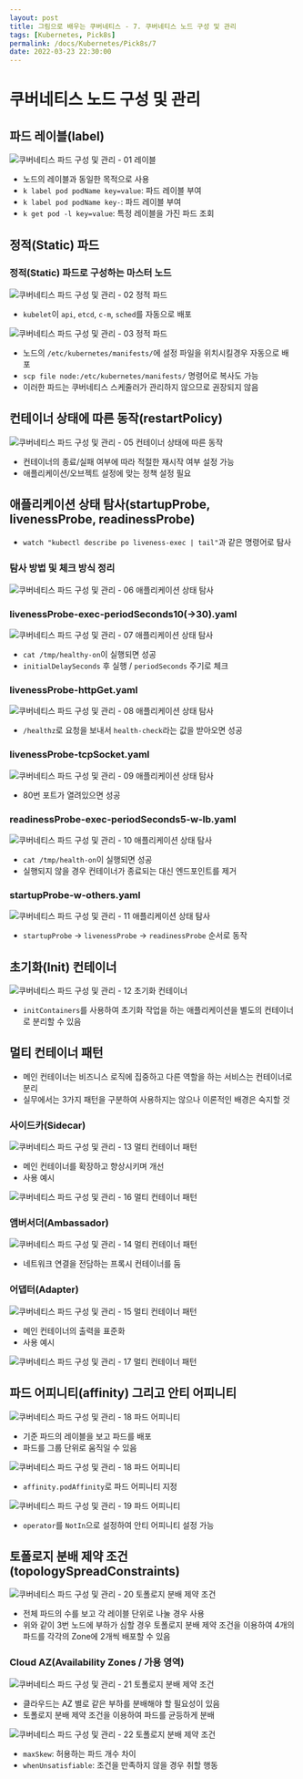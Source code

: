 ```yaml
---
layout: post
title: 그림으로 배우는 쿠버네티스 - 7. 쿠버네티스 노드 구성 및 관리
tags: [Kubernetes, Pick8s]
permalink: /docs/Kubernetes/Pick8s/7
date: 2022-03-23 22:30:00
---
```

# 쿠버네티스 노드 구성 및 관리

## 파드 레이블(label)

![쿠버네티스 파드 구성 및 관리 - 01  레이블](https://user-images.githubusercontent.com/52024566/159715805-3287bb74-d32f-42c0-b707-6695fc284e5a.png)

- 노드의 레이블과 동일한 목적으로 사용
- `k label pod podName key=value`: 파드 레이블 부여
- `k label pod podName key-`: 파드 레이블 부여
- `k get pod -l key=value`: 특정 레이블을 가진 파드 조회

## 정적(Static) 파드

### 정적(Static) 파드로 구성하는 마스터 노드

![쿠버네티스 파드 구성 및 관리 - 02  정적 파드](https://user-images.githubusercontent.com/52024566/159715812-e6318a8f-495f-4ef4-abcc-853690c531de.png "쿠버네티스 파드 구성 및 관리 - 02  정적 파드")

- `kubelet`이 `api`, `etcd`, `c-m`, `sched`를 자동으로 배포

![쿠버네티스 파드 구성 및 관리 - 03  정적 파드](https://user-images.githubusercontent.com/52024566/159715817-58c2c608-c2f7-41be-969d-930fbeff66ad.png)

- 노드의 `/etc/kubernetes/manifests/`에 설정 파일을 위치시킬경우 자동으로 배포
- `scp file node:/etc/kubernetes/manifests/` 명령어로 복사도 가능
- 이러한 파드는 쿠버네티스 스케줄러가 관리하지 않으므로 권장되지 않음

## 컨테이너 상태에 따른 동작(restartPolicy)

![쿠버네티스 파드 구성 및 관리 - 05  컨테이너 상태에 따른 동작](https://user-images.githubusercontent.com/52024566/159715821-be70dccb-9e39-4ab5-b179-880f4a9503fa.png)

- 컨테이너의 종료/실패 여부에 따라 적절한 재시작 여부 설정 가능
- 애플리케이션/오브젝트 설정에 맞는 정책 설정 필요

##  애플리케이션 상태 탐사(startupProbe, livenessProbe, readinessProbe)

- `watch "kubectl describe po liveness-exec | tail"`과 같은 명령어로 탐사

### 탐사 방법 및 체크 방식 정리

![쿠버네티스 파드 구성 및 관리 - 06  애플리케이션 상태 탐사](https://user-images.githubusercontent.com/52024566/159934411-6d24b7a5-3006-4287-a80c-5cb277ea292b.png)

### livenessProbe-exec-periodSeconds10(->30).yaml

![쿠버네티스 파드 구성 및 관리 - 07  애플리케이션 상태 탐사](https://user-images.githubusercontent.com/52024566/159934420-96a8b9c5-91cd-481b-babd-e3eb55bf2e9d.png)

- `cat /tmp/healthy-on`이 실행되면 성공
- `initialDelaySeconds` 후 실행 / `periodSeconds` 주기로 체크

### livenessProbe-httpGet.yaml

![쿠버네티스 파드 구성 및 관리 - 08  애플리케이션 상태 탐사](https://user-images.githubusercontent.com/52024566/159934427-23401c27-a5e9-44dc-a6d3-ca0d9982854b.png)

- `/healthz`로 요청을 보내서 `health-check`라는 값을 받아오면 성공

###  livenessProbe-tcpSocket.yaml

![쿠버네티스 파드 구성 및 관리 - 09  애플리케이션 상태 탐사](https://user-images.githubusercontent.com/52024566/159934428-55caeb75-3664-4e57-897e-8365b0316496.png)

- 80번 포트가 열려있으면 성공

###  readinessProbe-exec-periodSeconds5-w-lb.yaml

![쿠버네티스 파드 구성 및 관리 - 10  애플리케이션 상태 탐사](https://user-images.githubusercontent.com/52024566/159934429-e34a389f-c4c6-4b1a-be8a-93f0871578f2.png)

- `cat /tmp/health-on`이 실행되면 성공
- 실행되지 않을 경우 컨테이너가 종료되는 대신 엔드포인트를 제거

### startupProbe-w-others.yaml

![쿠버네티스 파드 구성 및 관리 - 11  애플리케이션 상태 탐사](https://user-images.githubusercontent.com/52024566/159934437-b14d46c7-7067-47fb-b38c-996cbe49ab8b.png)

- `startupProbe` -> `livenessProbe` -> `readinessProbe` 순서로 동작

## 초기화(Init) 컨테이너

![쿠버네티스 파드 구성 및 관리 - 12  초기화 컨테이너](https://user-images.githubusercontent.com/52024566/160137980-40e8c0bb-8feb-492c-a0e9-613673ee924d.png)

- `initContainers`를 사용하여 초기화 작업을 하는 애플리케이션을 별도의 컨테이너로 분리할 수 있음

## 멀티 컨테이너 패턴

- 메인 컨테이너는 비즈니스 로직에 집중하고 다른 역할을 하는 서비스는 컨테이너로 분리
- 실무에서는 3가지 패턴을 구분하여 사용하지는 않으나 이론적인 배경은 숙지할 것

### 사이드카(Sidecar)

![쿠버네티스 파드 구성 및 관리 - 13  멀티 컨테이너 패턴](https://user-images.githubusercontent.com/52024566/160137990-c10885b1-1a00-4de2-9abd-754d738bb2c4.png)

- 메인 컨테이너를 확장하고 향상시키며 개선
- 사용 예시

![쿠버네티스 파드 구성 및 관리 - 16  멀티 컨테이너 패턴](https://user-images.githubusercontent.com/52024566/160137996-9f08bc71-329b-4473-a3eb-c1bd494365e6.png)

### 앰버서더(Ambassador)

![쿠버네티스 파드 구성 및 관리 - 14  멀티 컨테이너 패턴](https://user-images.githubusercontent.com/52024566/160137991-aeb8273f-fa30-4b23-b6f4-8b8a21ea3031.png)

- 네트워크 연결을 전담하는 프록시 컨테이너를 둠

### 어댑터(Adapter)

![쿠버네티스 파드 구성 및 관리 - 15  멀티 컨테이너 패턴](https://user-images.githubusercontent.com/52024566/160137993-2ad1bae2-d4df-4e3d-9064-57566cb8eb71.png "쿠버네티스 파드 구성 및 관리 - 15  멀티 컨테이너 패턴")

- 메인 컨테이너의 출력을 표준화
- 사용 예시

![쿠버네티스 파드 구성 및 관리 - 17  멀티 컨테이너 패턴](https://user-images.githubusercontent.com/52024566/160138001-51075dee-6dec-4efd-9e7e-7c3cd17ebc0a.png)

## 파드 어피니티(affinity) 그리고 안티 어피니티

![쿠버네티스 파드 구성 및 관리 - 18  파드 어피니티](https://user-images.githubusercontent.com/52024566/160241871-2526b4c1-434c-4450-894b-efbe453e82a5.png)

- 기준 파드의 레이블을 보고 파드를 배포
- 파드를 그룹 단위로 움직일 수 있음

![쿠버네티스 파드 구성 및 관리 - 18  파드 어피니티](https://user-images.githubusercontent.com/52024566/160241741-9aa3d499-a97a-46df-950a-c8deb7247a81.png)

- `affinity.podAffinity`로 파드 어피니티 지정

![쿠버네티스 파드 구성 및 관리 - 19  파드 어피니티](https://user-images.githubusercontent.com/52024566/160241746-323da7c0-4d5f-4d80-b158-0b4881f2a466.png)

- `operator`를 `NotIn`으로 설정하여 안티 어피니티 설정 가능

## 토폴로지 분배 제약 조건(topologySpreadConstraints)


![쿠버네티스 파드 구성 및 관리 - 20  토폴로지 분배 제약 조건](https://user-images.githubusercontent.com/52024566/160241748-e0684e12-f0c3-45bd-8933-5dc189d49d4a.png)

- 전체 파드의 수를 보고 각 레이블 단위로 나눌 경우 사용
- 위와 같이 3번 노드에 부하가 심할 경우 토폴로지 분배 제약 조건을 이용하여 4개의 파드를 각각의 Zone에 2개씩 배포할 수 있음

### Cloud AZ(Availability Zones / 가용 영역)

![쿠버네티스 파드 구성 및 관리 - 21  토폴로지 분배 제약 조건](https://user-images.githubusercontent.com/52024566/160241750-bb4827a9-7faa-456f-b487-4a197564d111.png "쿠버네티스 파드 구성 및 관리 - 21  토폴로지 분배 제약 조건")

- 클라우드는 AZ 별로 같은 부하를 분배해야 할 필요성이 있음
- 토폴로지 분배 제약 조건을 이용하여 파드를 균등하게 분배

![쿠버네티스 파드 구성 및 관리 - 22  토폴로지 분배 제약 조건](https://user-images.githubusercontent.com/52024566/160241752-62890eb0-0937-4d72-9165-482dded68b99.png)

- `maxSkew`: 허용하는 파드 개수 차이
- `whenUnsatisfiable`: 조건을 만족하지 않을 경우 취할 행동